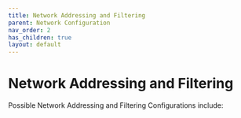 ```yaml
---
title: Network Addressing and Filtering
parent: Network Configuration
nav_order: 2
has_children: true
layout: default
---
```


# Network Addressing and Filtering

Possible Network Addressing and Filtering Configurations include:
